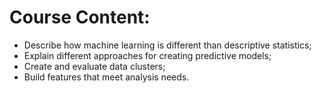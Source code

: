 # Course Content:
- Describe how machine learning is different than descriptive statistics;
- Explain different approaches for creating predictive models;
- Create and evaluate data clusters;
- Build features that meet analysis needs.
